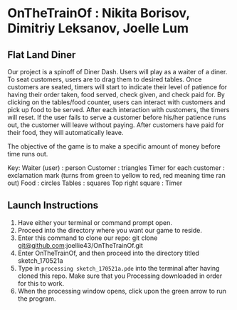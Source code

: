 # OnTheTrainOf : Nikita Borisov, Dimitriy Leksanov, Joelle Lum
## Flat Land Diner

Our project is a spinoff of Diner Dash. Users will play as a waiter of a diner. To seat customers, users are to drag them to desired tables. Once customers are seated, timers will start to indicate their level of patience for having their order taken, food served, check given, and check paid for. By clicking on the tables/food counter, users can interact with customers and pick up food to be served. After each interaction with customers, the timers will reset. If the user fails to serve a customer before his/her patience runs out, the customer will leave without paying.  After customers have paid for their food, they will automatically leave.

The objective of the game is to make a specific amount of money before time runs out. 

Key:
Waiter (user) : person
Customer : triangles
Timer for each customer : exclamation mark (turns from green to yellow to red, red meaning time ran out)
Food : circles
Tables : squares
Top right square : Timer

## Launch Instructions
1. Have either your terminal or command prompt open.
2. Proceed into the directory where you want our game to reside.
3. Enter this command to clone our repo: git clone git@github.com:joellie43/OnTheTrainOf.git
4. Enter OnTheTrainOf, and then proceed into the directory titled sketch_170521a
5. Type in `processing sketch_170521a.pde` into the terminal after having cloned this repo. Make sure that you Processing downloaded in order for this to work.
6. When the processing window opens, click upon the green arrow to run the program.

